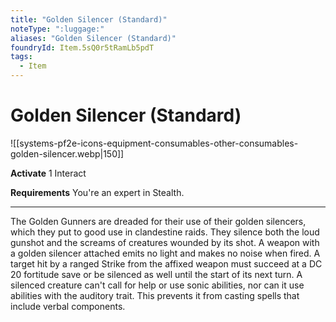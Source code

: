 ```yaml
---
title: "Golden Silencer (Standard)"
noteType: ":luggage:"
aliases: "Golden Silencer (Standard)"
foundryId: Item.5sQ0r5tRamLb5pdT
tags:
  - Item
---
```


# Golden Silencer (Standard)
![[systems-pf2e-icons-equipment-consumables-other-consumables-golden-silencer.webp|150]]

**Activate** 1 Interact

**Requirements** You're an expert in Stealth.

* * *

The Golden Gunners are dreaded for their use of their golden silencers, which they put to good use in clandestine raids. They silence both the loud gunshot and the screams of creatures wounded by its shot. A weapon with a golden silencer attached emits no light and makes no noise when fired. A target hit by a ranged Strike from the affixed weapon must succeed at a DC 20 fortitude save or be silenced as well until the start of its next turn. A silenced creature can't call for help or use sonic abilities, nor can it use abilities with the auditory trait. This prevents it from casting spells that include verbal components.
